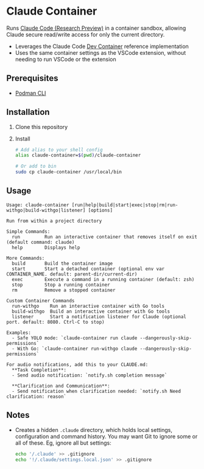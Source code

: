# Claude Container

Runs [Claude Code (Research Preview)](https://docs.anthropic.com/en/docs/claude-code/overview) in a container sandbox, allowing Claude secure read/write access for only the current directory.

- Leverages the Claude Code [Dev Container](https://github.com/anthropics/claude-code/) reference implementation
- Uses the same container settings as the VSCode extension, without needing to run VSCode or the extension

## Prerequisites

- [Podman CLI](https://podman.io/)

## Installation

1. Clone this repository
2. Install

    ```bash
    # Add alias to your shell config
    alias claude-container=$(pwd)/claude-container

    # Or add to bin
    sudo cp claude-container /usr/local/bin
    ```

## Usage

```text
Usage: claude-container [run|help|build|start|exec|stop|rm|run-withgo|build-withgo|listener] [options]

Run from within a project directory

Simple Commands:
  run         Run an interactive container that removes itself on exit (default command: claude)
  help        Displays help

More Commands:
  build       Build the container image
  start       Start a detached container (optional env var CONTAINER_NAME. default: parent-dir/current-dir)
  exec        Execute a command in a running container (default: zsh)
  stop        Stop a running container
  rm          Remove a stopped container

Custom Container Commands
  run-withgo    Run an interactive container with Go tools
  build-withgo  Build an interactive container with Go tools
  listener      Start a notification listener for Claude (optional port. default: 8080. Ctrl-C to stop)

Examples:
  - Safe YOLO mode: `claude-container run claude --dangerously-skip-permissions`
  - With Go: `claude-container run-withgo claude --dangerously-skip-permissions`

For audio notifications, add this to your CLAUDE.md:
  **Task Completion**:
  - Send audio notification: `notify.sh completion message`

  **Clarification and Communication**:
  - Send notification when clarification needed: `notify.sh Need clarification: reason`
```

## Notes

- Creates a hidden `.claude` directory, which holds local settings, configuration and command history.
  You may want Git to ignore some or all of these. Eg, ignore all but settings:

  ```bash
  echo '/.claude' >> .gitignore
  echo '!/.claude/settings.local.json' >> .gitignore
  ```
